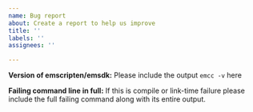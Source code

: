 ```yaml
---
name: Bug report
about: Create a report to help us improve
title: ''
labels: ''
assignees: ''

---
```


**Version of emscripten/emsdk:**
 Please include the output `emcc -v` here

**Failing command line in full:**
If this is compile or link-time failure please include the full failing command along with its entire output.
